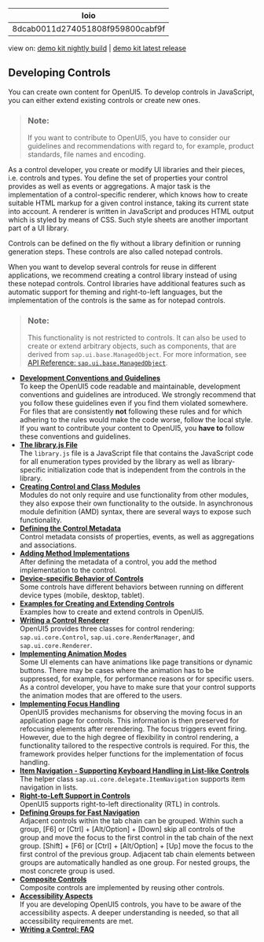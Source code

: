 <!-- loio8dcab0011d274051808f959800cabf9f -->

| loio |
| -----|
| 8dcab0011d274051808f959800cabf9f |

<div id="loio">

view on: [demo kit nightly build](https://openui5nightly.hana.ondemand.com/#/topic/8dcab0011d274051808f959800cabf9f) | [demo kit latest release](https://openui5.hana.ondemand.com/#/topic/8dcab0011d274051808f959800cabf9f)</div>

## Developing Controls

You can create own content for OpenUI5. To develop controls in JavaScript, you can either extend existing controls or create new ones.

> ### Note:  
> If you want to contribute to OpenUI5, you have to consider our guidelines and recommendations with regard to, for example, product standards, file names and encoding.

As a control developer, you create or modify UI libraries and their pieces, i.e. controls and types. You define the set of properties your control provides as well as events or aggregations. A major task is the implementation of a control-specific renderer, which knows how to create suitable HTML markup for a given control instance, taking its current state into account. A renderer is written in JavaScript and produces HTML output which is styled by means of CSS. Such style sheets are another important part of a UI library.

Controls can be defined on the fly without a library definition or running generation steps. These controls are also called notepad controls.

When you want to develop several controls for reuse in different applications, we recommend creating a control library instead of using these notepad controls. Control libraries have additional features such as automatic support for theming and right-to-left languages, but the implementation of the controls is the same as for notepad controls.

> ### Note:  
> This functionality is not restricted to controls. It can also be used to create or extend arbitrary objects, such as components, that are derived from `sap.ui.base.ManagedObject`. For more information, see [API Reference: `sap.ui.base.ManagedObject`](https://openui5.hana.ondemand.com/#docs/api/symbols/sap.ui.base.ManagedObject.html). 

-   **[Development Conventions and Guidelines](Development_Conventions_and_Guidelines_753b326.md "To keep the OpenUI5 code
		readable and maintainable, development conventions and guidelines are introduced. We
		strongly recommend that you follow these guidelines even if you find them violated
		somewhere. For files that are consistently not following these rules and for which
		adhering to the rules would make the code worse, follow the local style. If you want to
		contribute your content to OpenUI5, you have to follow these conventions and guidelines.")**  
To keep the OpenUI5 code readable and maintainable, development conventions and guidelines are introduced. We strongly recommend that you follow these guidelines even if you find them violated somewhere. For files that are consistently **not** following these rules and for which adhering to the rules would make the code worse, follow the local style. If you want to contribute your content to OpenUI5, you **have to** follow these conventions and guidelines.
-   **[The library.js File](The_library.js_File_bd039ed.md "The library.js file is a JavaScript file that contains the
		JavaScript code for all enumeration types provided by the library as well as
		library-specific initialization code that is independent from the controls in the
		library.")**  
The `library.js` file is a JavaScript file that contains the JavaScript code for all enumeration types provided by the library as well as library-specific initialization code that is independent from the controls in the library.
-   **[Creating Control and Class Modules](Creating_Control_and_Class_Modules_c78c07c.md "Modules do not only require and use functionality from other modules, they also expose
		their own functionality to the outside. In asynchronous module definition (AMD) syntax,
		there are several ways to expose such functionality.")**  
Modules do not only require and use functionality from other modules, they also expose their own functionality to the outside. In asynchronous module definition \(AMD\) syntax, there are several ways to expose such functionality.
-   **[Defining the Control Metadata](Defining_the_Control_Metadata_7b52540.md "Control metadata consists of properties, events, as well as aggregations and
		associations.")**  
Control metadata consists of properties, events, as well as aggregations and associations.
-   **[Adding Method Implementations](Adding_Method_Implementations_91f0a8d.md "After defining the metadata of a control, you add the method implementation to the
		control.")**  
After defining the metadata of a control, you add the method implementation to the control.
-   **[Device-specific Behavior of Controls](Device-specific_Behavior_of_Controls_a53ec81.md "Some controls have different behaviors between running on different device types
		(mobile, desktop, tablet). ")**  
Some controls have different behaviors between running on different device types \(mobile, desktop, tablet\).
-   **[Examples for Creating and Extending Controls](Examples_for_Creating_and_Extending_Controls_91f1845.md "Examples how to create and extend controls in OpenUI5.")**  
Examples how to create and extend controls in OpenUI5.
-   **[Writing a Control Renderer](Writing_a_Control_Renderer_91f3939.md "OpenUI5 provides three
		classes for control rendering: sap.ui.core.Control,
			sap.ui.core.RenderManager, and
		sap.ui.core.Renderer.")**  
OpenUI5 provides three classes for control rendering: `sap.ui.core.Control`, `sap.ui.core.RenderManager`, and `sap.ui.core.Renderer`.
-   **[Implementing Animation Modes](Implementing_Animation_Modes_76b7d50.md "Some UI elements can have animations like page transitions or dynamic buttons. There may be cases where the animation has to be suppressed, for example, for performance reasons or for specific users. As a control developer, you have to make sure that your control supports the animation modes that are offered to the users.")**  
Some UI elements can have animations like page transitions or dynamic buttons. There may be cases where the animation has to be suppressed, for example, for performance reasons or for specific users. As a control developer, you have to make sure that your control supports the animation modes that are offered to the users.
-   **[Implementing Focus Handling](Implementing_Focus_Handling_91f19f0.md "OpenUI5 provides
		mechanisms for observing the moving focus in an application page for controls. This
		information is then preserved for refocusing elements after rerendering. The focus triggers
		event firing. However, due to the high degree of flexibility in control rendering, a
		functionality tailored to the respective controls is required. For this, the framework
		provides helper functions for the implementation of focus handling.")**  
OpenUI5 provides mechanisms for observing the moving focus in an application page for controls. This information is then preserved for refocusing elements after rerendering. The focus triggers event firing. However, due to the high degree of flexibility in control rendering, a functionality tailored to the respective controls is required. For this, the framework provides helper functions for the implementation of focus handling.
-   **[Item Navigation - Supporting Keyboard Handling in List-like Controls](Item_Navigation_-_Supporting_Keyboard_Handling_in_List-like_Controls_91f2032.md "The helper class sap.ui.core.delegate.ItemNavigation supports item
		navigation in lists.")**  
The helper class `sap.ui.core.delegate.ItemNavigation` supports item navigation in lists.
-   **[Right-to-Left Support in Controls](Right-to-Left_Support_in_Controls_91f2c24.md "OpenUI5 supports
		right-to-left directionality (RTL) in controls.")**  
OpenUI5 supports right-to-left directionality \(RTL\) in controls.
-   **[Defining Groups for Fast Navigation](Defining_Groups_for_Fast_Navigation_10b14c7.md "Adjacent controls within the tab chain can be grouped. Within such a group, F6 or 
			Ctrl
			Alt/Option
			Down
		skip all controls of the group and move the focus to the first control in the tab chain of the next group. 
			Shift
			F6
		 or 
			Ctrl
			Alt/Option
			Up
		 move the focus to the first control of the previous group. Adjacent tab chain elements between groups are automatically handled as one
		group. For nested groups, the most concrete group is used.")**  
Adjacent controls within the tab chain can be grouped. Within such a group, [F6\] or  [Ctrl\] + [Alt/Option\] + [Down\] skip all controls of the group and move the focus to the first control in the tab chain of the next group.  [Shift\] + [F6\]  or  [Ctrl\] + [Alt/Option\] + [Up\]  move the focus to the first control of the previous group. Adjacent tab chain elements between groups are automatically handled as one group. For nested groups, the most concrete group is used.
-   **[Composite Controls](Composite_Controls_d6bab27.md "Composite controls are implemented by reusing other controls.")**  
Composite controls are implemented by reusing other controls.
-   **[Accessibility Aspects](Accessibility_Aspects_694b356.md "If you are developing OpenUI5 controls, you have to be aware of the accessibility aspects. A deeper understanding is
		needed, so that all accessibility requirements are met.")**  
If you are developing OpenUI5 controls, you have to be aware of the accessibility aspects. A deeper understanding is needed, so that all accessibility requirements are met.
-   **[Writing a Control: FAQ](Writing_a_Control_FAQ_3f472df.md)**  


